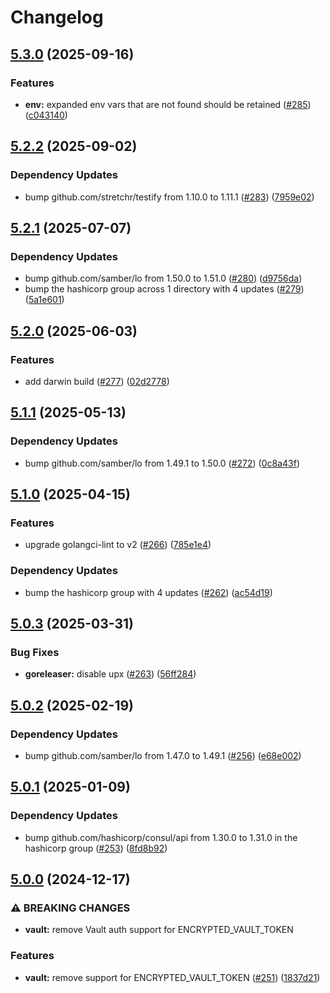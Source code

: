 # Changelog

## [5.3.0](https://github.com/articulate/docker-bootstrap/compare/v5.2.2...v5.3.0) (2025-09-16)


### Features

* **env:** expanded env vars that are not found should be retained ([#285](https://github.com/articulate/docker-bootstrap/issues/285)) ([c043140](https://github.com/articulate/docker-bootstrap/commit/c04314045f149c38259adb9c4922fa4eafbafe45))

## [5.2.2](https://github.com/articulate/docker-bootstrap/compare/v5.2.1...v5.2.2) (2025-09-02)


### Dependency Updates

* bump github.com/stretchr/testify from 1.10.0 to 1.11.1 ([#283](https://github.com/articulate/docker-bootstrap/issues/283)) ([7959e02](https://github.com/articulate/docker-bootstrap/commit/7959e0202adfde24f7bb6ffc4584abd026d1bcab))

## [5.2.1](https://github.com/articulate/docker-bootstrap/compare/v5.2.0...v5.2.1) (2025-07-07)


### Dependency Updates

* bump github.com/samber/lo from 1.50.0 to 1.51.0 ([#280](https://github.com/articulate/docker-bootstrap/issues/280)) ([d9756da](https://github.com/articulate/docker-bootstrap/commit/d9756dadc6b2d482bbce2f627f8e927f1986ba70))
* bump the hashicorp group across 1 directory with 4 updates ([#279](https://github.com/articulate/docker-bootstrap/issues/279)) ([5a1e601](https://github.com/articulate/docker-bootstrap/commit/5a1e601eeebcabae4124eb2884e39e7a95548046))

## [5.2.0](https://github.com/articulate/docker-bootstrap/compare/v5.1.1...v5.2.0) (2025-06-03)


### Features

* add darwin build ([#277](https://github.com/articulate/docker-bootstrap/issues/277)) ([02d2778](https://github.com/articulate/docker-bootstrap/commit/02d27786a150f37bf20678d5b02e2d7b8bd84bc9))

## [5.1.1](https://github.com/articulate/docker-bootstrap/compare/v5.1.0...v5.1.1) (2025-05-13)


### Dependency Updates

* bump github.com/samber/lo from 1.49.1 to 1.50.0 ([#272](https://github.com/articulate/docker-bootstrap/issues/272)) ([0c8a43f](https://github.com/articulate/docker-bootstrap/commit/0c8a43f3f3247bb7a368bae50d9e6bed87748dfe))

## [5.1.0](https://github.com/articulate/docker-bootstrap/compare/v5.0.3...v5.1.0) (2025-04-15)


### Features

* upgrade golangci-lint to v2 ([#266](https://github.com/articulate/docker-bootstrap/issues/266)) ([785e1e4](https://github.com/articulate/docker-bootstrap/commit/785e1e4437ff6a09277a7118bcab804107e65961))


### Dependency Updates

* bump the hashicorp group with 4 updates ([#262](https://github.com/articulate/docker-bootstrap/issues/262)) ([ac54d19](https://github.com/articulate/docker-bootstrap/commit/ac54d19d354d38bb700a1918c2e8094a709766dc))

## [5.0.3](https://github.com/articulate/docker-bootstrap/compare/v5.0.2...v5.0.3) (2025-03-31)


### Bug Fixes

* **goreleaser:** disable upx ([#263](https://github.com/articulate/docker-bootstrap/issues/263)) ([56ff284](https://github.com/articulate/docker-bootstrap/commit/56ff2846ea266730179e626e2f6185fa60c5411a))

## [5.0.2](https://github.com/articulate/docker-bootstrap/compare/v5.0.1...v5.0.2) (2025-02-19)


### Dependency Updates

* bump github.com/samber/lo from 1.47.0 to 1.49.1 ([#256](https://github.com/articulate/docker-bootstrap/issues/256)) ([e68e002](https://github.com/articulate/docker-bootstrap/commit/e68e002a1fd7d5248e4949c96c3c4eaa6297af5d))

## [5.0.1](https://github.com/articulate/docker-bootstrap/compare/v5.0.0...v5.0.1) (2025-01-09)


### Dependency Updates

* bump github.com/hashicorp/consul/api from 1.30.0 to 1.31.0 in the hashicorp group ([#253](https://github.com/articulate/docker-bootstrap/issues/253)) ([8fd8b92](https://github.com/articulate/docker-bootstrap/commit/8fd8b92b72f968ed852e40c4c1803e3e3cf3726c))

## [5.0.0](https://github.com/articulate/docker-bootstrap/compare/v4.2.1...v5.0.0) (2024-12-17)


### ⚠ BREAKING CHANGES

* **vault:** remove Vault auth support for ENCRYPTED_VAULT_TOKEN

### Features

* **vault:** remove support for ENCRYPTED_VAULT_TOKEN ([#251](https://github.com/articulate/docker-bootstrap/issues/251)) ([1837d21](https://github.com/articulate/docker-bootstrap/commit/1837d21bafcecf715ae8e3fff428e70f21a1b8a3))
